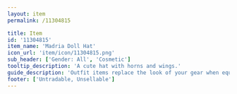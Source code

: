 ```yaml
---
layout: item
permalink: /11304815

title: Item
id: '11304815'
item_name: 'Madria Doll Hat'
icon_url: 'item/icon/11304815.png'
sub_header: ['Gender: All', 'Cosmetic']
tooltip_description: 'A cute hat with horns and wings.'
guide_description: 'Outfit items replace the look of your gear when equipped.'
footer: ['Untradable, Unsellable']
---
```

